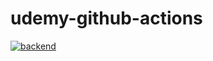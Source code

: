 # udemy-github-actions

[![backend](https://github.com/aiseki1984/udemy-github-actions/actions/workflows/backend.yml/badge.svg)](https://github.com/aiseki1984/udemy-github-actions/actions/workflows/backend.yml)
